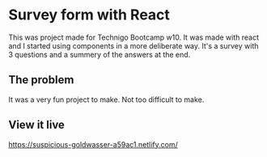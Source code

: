 # Survey form with React

This was project made for Technigo Bootcamp w10. It was made with react and I started using components in a more deliberate way. It's a survey with 3 questions and a summery of the answers at the end.



## The problem

It was a very fun project to make. Not too difficult to make.

## View it live

https://suspicious-goldwasser-a59ac1.netlify.com/
